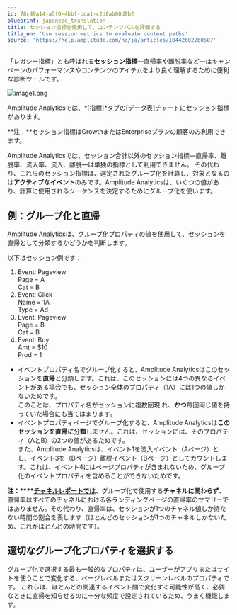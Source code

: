 ```yaml
---
id: 78c49a14-a5f0-4bbf-bca1-c2d0ab60d8b2
blueprint: japanese_translation
title: セッション指標を使用して、コンテンツパスを評価する
title_en: 'Use session metrics to evaluate content paths'
source: 'https://help.amplitude.com/hc/ja/articles/10442602260507'
---
```

「レガシー指標」とも呼ばれる**セッション指標**—直帰率や離脱率など—はキャンペーンのパフォーマンスやコンテンツのアイテムをより良く理解するために便利な診断ツールです。 

![image1.png](/docs/output/img/jp/image1-png.png)

Amplitude Analyticsでは、*[指標]*タブの[データ表]チャートにセッション指標があります。

**注：**セッション指標はGrowthまたはEnterpriseプランの顧客のみ利用できます。

Amplitude Analyticsでは、セッション合計以外のセッション指標—直帰率、離脱率、流入率、流入、離脱—は単独の指標として利用できません。 その代わり、これらのセッション指標は、選定されたグループ化を計算し、対象となるのは**アクティブなイベント**のみです。Amplitude Analyticsは、いくつの値があり、計算に使用されるシーケンスを決定するためにグループ化を使います。 

## 例：グループ化と直帰

Amplitude Analyticsは、グループ化プロパティの値を使用して、セッションを直帰として分類するかどうかを判断します。

以下はセッション例です：

1. Event: Pageview  
Page = A  
Cat = B
2. Event: Click  
Name = 1A  
Type = Ad
3. Event: Pageview  
Page = B  
Cat = B
4. Event: Buy  
Amt = $10  
Prod = 1

* イベントプロパティ名でグループ化すると、Amplitude Analyticsはこのセッションを**直帰**と分類します。これは、このセッションには4つの異なるイベントがある場合でも、セッション全体のプロパティ（1A）には1つの値しかないためです。  
このことは、プロパティ名がセッションに複数回現 れ、**かつ**毎回同じ値を持っていた場合にも当てはまります。
* イベントプロパティページでグループ化すると、Amplitude Analyticsは**このセッションを直帰に分類**しません。これは、セッションには、そのプロパティ（AとB）の2つの値があるためです。  
また、Amplitude Analyticsは、イベント1を流入イベント（Aページ）とし、イベント3を（Bページ）離脱イベント（Bページ）としてカウントします。これは、イベント4にはページプロパティが含まれないため、グループ化のイベントプロパティを含めることができないためです。

**注：****[チャネルレポートでは](/docs/data/channels)**、グループ化で使用する**チャネルに関わらず**、直帰率はすべてのチャネルにおける各ランディングページの直帰率のサマリーではありません。その代わり、直帰率は、セッションが1つのチャネル値しか持たない時間の割合を表します（ほとんどのセッションが1つのチャネルしかないため、これがほとんどの時間です）。

## 適切なグループ化プロパティを選択する

グループ化で選択する最も一般的なプロパティは、ユーザーがアプリまたはサイトを使うことで変化する、ページレベルまたはスクリーンレベルのプロパティです。 これらは、ほとんどの関連するイベント間で変化する可能性が高く、必要なときに直帰を知らせるのに十分な頻度で設定されているため、うまく機能します。
